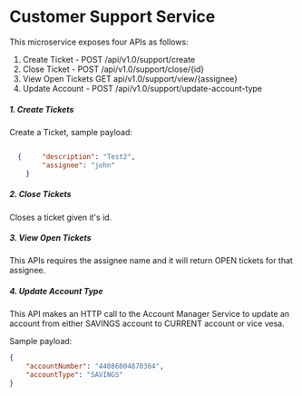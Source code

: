 # Customer Support Service

This microservice exposes four APIs as follows:

1. Create Ticket  - POST /api/v1.0/support/create
2. Close Ticket - POST /api/v1.0/support/close/{id}
3. View Open Tickets GET api/v1.0/support/view/{assignee}
4. Update Account - POST /api/v1.0/support/update-account-type



##### 1. Create Tickets

Create a Ticket, sample payload:

```json

  {     "description": "Test2",
        "assignee": "john"
    }
```

##### 2. Close Tickets

Closes a ticket given it's id.


##### 3. View Open Tickets

This APIs requires the assignee name and it will return OPEN tickets for that assignee.

##### 4. Update Account Type
This API makes an HTTP call to the Account Manager Service to update an account from 
either SAVINGS account to CURRENT account or vice vesa.

Sample payload:

```json
{
    "accountNumber": "44086004870364",
    "accountType": "SAVINGS"
}
```